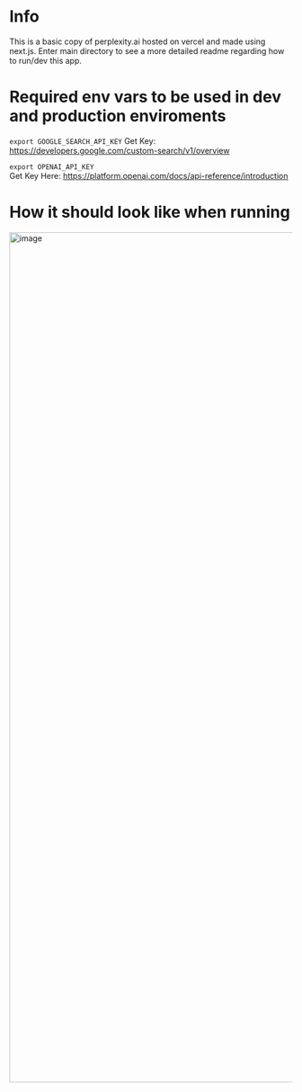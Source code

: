 # Info

This is a basic copy of perplexity.ai hosted on vercel and made using next.js. Enter main directory to see a more detailed readme regarding how to run/dev this app.


# Required env vars to be used in dev and production enviroments
`export GOOGLE_SEARCH_API_KEY`
Get Key: https://developers.google.com/custom-search/v1/overview

`export OPENAI_API_KEY`  
Get Key Here: https://platform.openai.com/docs/api-reference/introduction


# How it should look like when running
<img width="1512" alt="image" src="https://github.com/user-attachments/assets/20fbe6d9-8427-4a68-89b8-7cf549b4a7ef">
